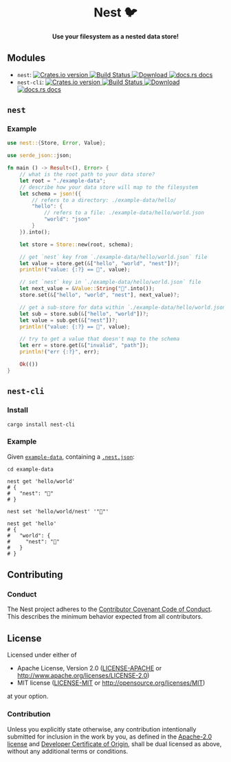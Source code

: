 <h1 align="center">Nest 🐦</h1>

<div align="center">
  <strong>
    Use your filesystem as a nested data store!
  </strong>
</div>

## Modules

- `nest`: [![Crates.io version](https://img.shields.io/crates/v/nest.svg?style=flat-square) ](https://crates.io/crates/nest)  [ ![Build Status](https://img.shields.io/travis/ahdinosaur/nest.svg?style=flat-square) ](https://travis-ci.org/ahdinosaur/nest)  [ ![Download](https://img.shields.io/crates/d/nest.svg?style=flat-square) ](https://crates.io/crates/nest)  [![docs.rs docs](https://img.shields.io/badge/docs-latest-blue.svg?style=flat-square)](https://docs.rs/nest)
- `nest-cli`: [![Crates.io version](https://img.shields.io/crates/v/nest-cli.svg?style=flat-square) ](https://crates.io/crates/nest-cli)  [ ![Build Status](https://img.shields.io/travis/ahdinosaur/nest.svg?style=flat-square) ](https://travis-ci.org/ahdinosaur/nest)  [ ![Download](https://img.shields.io/crates/d/nest-cli.svg?style=flat-square) ](https://crates.io/crates/nest-cli)  [![docs.rs docs](https://img.shields.io/badge/docs-latest-blue.svg?style=flat-square)](https://docs.rs/nest-cli)

## `nest`

### Example

```rust
use nest::{Store, Error, Value};

use serde_json::json;

fn main () -> Result<(), Error> {
    // what is the root path to your data store?
    let root = "./example-data";
    // describe how your data store will map to the filesystem
    let schema = json!({
        // refers to a directory: ./example-data/hello/
        "hello": {
            // refers to a file: ./example-data/hello/world.json
            "world": "json"
        }
    }).into();

    let store = Store::new(root, schema);

    // get `nest` key from `./example-data/hello/world.json` file
    let value = store.get(&["hello", "world", "nest"])?;
    println!("value: {:?} == 🐣", value);

    // set `nest` key in `./example-data/hello/world.json` file
    let next_value = &Value::String("🐥".into());
    store.set(&["hello", "world", "nest"], next_value)?;

    // get a sub-store for data within `./example-data/hello/world.json
    let sub = store.sub(&["hello", "world"])?;
    let value = sub.get(&["nest"])?;
    println!("value: {:?} == 🐥", value);

    // try to get a value that doesn't map to the schema
    let err = store.get(&["invalid", "path"]);
    println!("err {:?}", err);

    Ok(())
}
```

## `nest-cli`

### Install

```shell
cargo install nest-cli
```

### Example

Given [`example-data`](./example-data), containing a [`.nest.json`](./example-data/nest.json):

```shell
cd example-data

nest get 'hello/world'
# {
#   "nest": "🐣"
# }

nest set 'hello/world/nest' '"🐥"'

nest get 'hello'
# {
#   "world": {
#     "nest": "🐣"
#   }
# }
```

## Contributing

### Conduct

The Nest project adheres to the [Contributor Covenant Code of Conduct](https://www.contributor-covenant.org/version/1/4/code-of-conduct). This describes the minimum behavior expected from all contributors.

## License

Licensed under either of

- Apache License, Version 2.0 ([LICENSE-APACHE](LICENSE-APACHE) or http://www.apache.org/licenses/LICENSE-2.0)
- MIT license ([LICENSE-MIT](LICENSE-MIT) or http://opensource.org/licenses/MIT)

at your option.

### Contribution

Unless you explicitly state otherwise, any contribution intentionally submitted for inclusion in the work by you, as defined in the [Apache-2.0 license](LICENSE-APACHE) and [Developer Certificate of Origin](CERTIFICATE), shall be dual licensed as above, without any additional terms or conditions.
